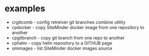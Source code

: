 # examples
* crgitcomb - config retreiver git branches combine utility
* cpdocker - copy SiteMinder docker image from one repository to another
* cpgitbranch - copy git branch from one repo to another
* cphelm - copy helm repository to a GITHUB page
* smimages - list SiteMinder docker images source
